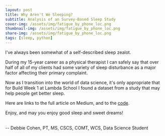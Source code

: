 ```yaml
---
layout: post
title: Why Aren't We Sleeping?
subtitle: Analysis of an Survey-Based Sleep Study
cover-img: /assets/img/fatigue_by_phone_loc.png
thumbnail-img: /assets/img/fatigue_by_phone_loc.png
share-img: /assets/img/fatigue_by_phone_loc.png
tags: [sleep, python]
---
```


I've always been somewhat of a self-described sleep zealot. 

During my 15-year career as a physical therapist I can safely say that over half of all of my clients had some variety of sleep disturbance as a major factor affecting their primary complaint.

Now as I transition into the world of data science, it's only appropriate that for Build Week 1 at Lambda School I found a dataset from a study that may help people get better sleep.

Here are links to the full article on Medium, and to the [code](https://colab.research.google.com/drive/1I3QNnvDuGxF1wHFO7Bq_PjzN0IM-R7kN?usp=sharing). 


Enjoy, and may you enjoy good sleep and sweet dreams!
<br/>
<br/>

-- Debbie Cohen, PT, MS, CSCS, COMT, WCS, Data Science Student

